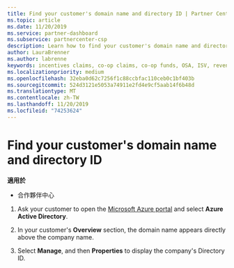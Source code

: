 ```yaml
---
title: Find your customer's domain name and directory ID | Partner Center
ms.topic: article
ms.date: 11/20/2019
ms.service: partner-dashboard
ms.subservice: partnercenter-csp
description: Learn how to find your customer's domain name and directory ID when submitting a claim.
author: LauraBrenner
ms.author: labrenne
keywords: incentives claims, co-op claims, co-op funds, OSA, ISV, revenue association, domain name, directory ID
ms.localizationpriority: medium
ms.openlocfilehash: 32eba0d62c7256f1c88ccbfac110ceb0c1bf403b
ms.sourcegitcommit: 524d3121e5053a74911e2fd4e9cf5aab14f6b48d
ms.translationtype: MT
ms.contentlocale: zh-TW
ms.lasthandoff: 11/20/2019
ms.locfileid: "74253624"
---
```

# <a name="find-your-customers-domain-name-and-directory-id"></a>Find your customer's domain name and directory ID

**適用於**

-  合作夥伴中心

1.  Ask your customer to open the [Microsoft Azure portal](https://ms.portal.azure.com/#home) and select **Azure Active Directory**. 

2.  In your customer's **Overview** section, the domain name appears directly above the company name.  

3.  Select **Manage**, and then **Properties** to display the company's Directory ID.
